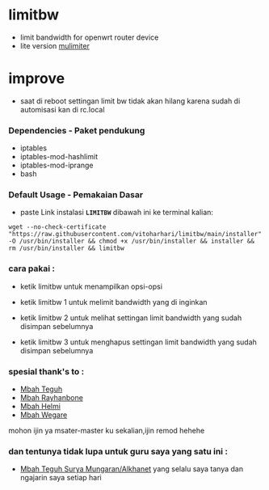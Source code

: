 # limitbw
- limit bandwidth for openwrt router device
- lite version [mulimiter](https://github.com/tegohsx/mulimiter)

# improve 
- saat di reboot settingan limit bw tidak akan hilang karena sudah di automisasi kan di rc.local

### Dependencies - Paket pendukung
- iptables
- iptables-mod-hashlimit
- iptables-mod-iprange
- bash

### Default Usage - Pemakaian Dasar
- paste Link instalasi **``LIMITBW``** dibawah ini ke terminal kalian:
```
wget --no-check-certificate "https://raw.githubusercontent.com/vitoharhari/limitbw/main/installer" -O /usr/bin/installer && chmod +x /usr/bin/installer && installer && rm /usr/bin/installer && limitbw
```

### cara pakai :
 
- ketik limitbw untuk menampilkan opsi-opsi

- ketik limitbw 1 untuk melimit bandwidth yang di inginkan

- ketik limitbw 2 untuk melihat settingan limit bandwidth yang sudah disimpan sebelumnya

- ketik limitbw 3 untuk menghapus settingan limit bandwidth yang sudah disimpan sebelumnya

### spesial thank's to :
- [Mbah Teguh](https://github.com/tegohsx)
- [Mbah Rayhanbone](https://github.com/rayhanbone)
- [Mbah Helmi](https://github.com/helmiau)
- [Mbah Wegare](https://github.com/wegare123)

mohon ijin ya msater-master ku sekalian,ijin remod hehehe

### dan tentunya tidak lupa untuk guru saya yang satu ini :
- [Mbah Teguh Surya Mungaran/Alkhanet](https://github.com/alkhanet26)
yang selalu saya tanya dan ngajarin saya setiap hari 


